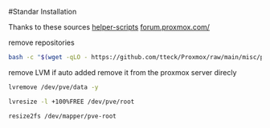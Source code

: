 #Standar Installation

Thanks to these sources
[helper-scripts](https://helper-scripts.com/)
[forum.proxmox.com/](https://forum.proxmox.com/threads/can-i-remove-local-and-local-lvm.122850/)

remove repositories
```bash
bash -c "$(wget -qLO - https://github.com/tteck/Proxmox/raw/main/misc/post-pve-install.sh)"
```
remove LVM if auto added
remove it from the proxmox server direcly 
```bash
lvremove /dev/pve/data -y
```
```bash
lvresize -l +100%FREE /dev/pve/root
```
```bash
resize2fs /dev/mapper/pve-root
```

